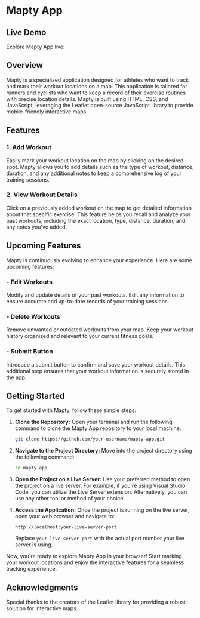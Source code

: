 # Mapty App

## Live Demo

Explore Mapty App live:

## Overview

Mapty is a specialized application designed for athletes who want to track and mark their workout locations on a map. This application is tailored for runners and cyclists who want to keep a record of their exercise routines with precise location details. Mapty is built using HTML, CSS, and JavaScript, leveraging the Leaflet open-source JavaScript library to provide mobile-friendly interactive maps.

## Features

### 1. Add Workout
Easily mark your workout location on the map by clicking on the desired spot. Mapty allows you to add details such as the type of workout, distance, duration, and any additional notes to keep a comprehensive log of your training sessions.

### 2. View Workout Details
Click on a previously added workout on the map to get detailed information about that specific exercise. This feature helps you recall and analyze your past workouts, including the exact location, type, distance, duration, and any notes you've added.

## Upcoming Features

Mapty is continuously evolving to enhance your experience. Here are some upcoming features:

### - Edit Workouts
Modify and update details of your past workouts. Edit any information to ensure accurate and up-to-date records of your training sessions.

### - Delete Workouts
Remove unwanted or outdated workouts from your map. Keep your workout history organized and relevant to your current fitness goals.

### - Submit Button
Introduce a submit button to confirm and save your workout details. This additional step ensures that your workout information is securely stored in the app.

## Getting Started

To get started with Mapty, follow these simple steps:

1. **Clone the Repository:**
   Open your terminal and run the following command to clone the Mapty App repository to your local machine.

   ```bash
   git clone https://github.com/your-username/mapty-app.git
   ```

2. **Navigate to the Project Directory:**
   Move into the project directory using the following command:

   ```bash
   cd mapty-app
   ```

3. **Open the Project on a Live Server:**
   Use your preferred method to open the project on a live server. For example, if you're using Visual Studio Code, you can utilize the Live Server extension. Alternatively, you can use any other tool or method of your choice.

4. **Access the Application:**
   Once the project is running on the live server, open your web browser and navigate to:

   ```
   http://localhost:your-live-server-port
   ```

   Replace `your-live-server-port` with the actual port number your live server is using.

Now, you're ready to explore Mapty App in your browser! Start marking your workout locations and enjoy the interactive features for a seamless tracking experience.

## Acknowledgments
Special thanks to the creators of the Leaflet library for providing a robust solution for interactive maps.
